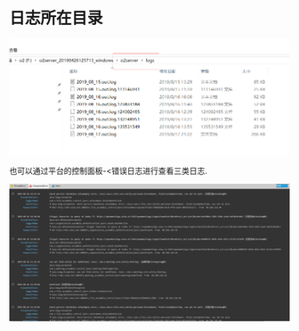 # 日志所在目录



![](../../.gitbook/assets/image%20%2896%29.png)

也可以通过平台的控制面板-&lt;错误日志进行查看三类日志.

![](../../.gitbook/assets/image%20%28118%29.png)


